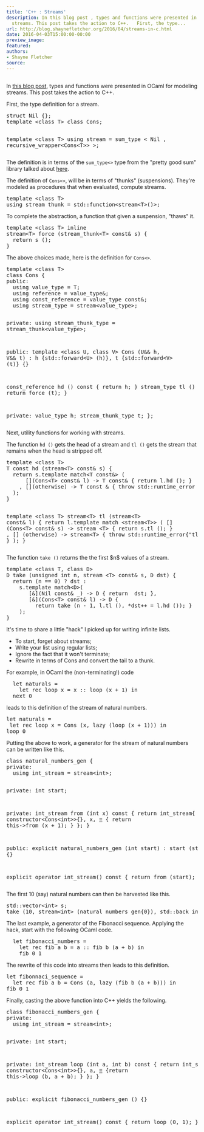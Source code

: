 ```yaml
---
title: 'C++ : Streams'
description: In this blog post , types and functions were presented in OCaml for modeling
  streams. This post takes the action to C++.   First, the type...
url: http://blog.shaynefletcher.org/2016/04/streams-in-c.html
date: 2016-04-03T15:00:00-00:00
preview_image:
featured:
authors:
- Shayne Fletcher
source:
---
```


<h2></h2>
<p>
In <a href="http://blog.shaynefletcher.org/2016/04/rotate.html">this blog post</a>, types and functions were presented in OCaml for modeling streams. This post takes the action to C++.
</p>
<p>
First, the type definition for a stream.
</p><pre class="prettyprint c++">
struct Nil {};
template &lt;class T&gt; class Cons;

template &lt;class T&gt;
using stream = sum_type &lt;
    Nil
  , recursive_wrapper&lt;Cons&lt;T&gt;&gt;
&gt;;
</pre>
The definition is in terms of the <code>sum_type&lt;&gt;</code> type from the &quot;pretty good sum&quot; library talked about <a href="http://blog.shaynefletcher.org/2015/11/c-sums-with-constructors.html">here</a>.

<p>The definition of <code>Cons&lt;&gt;</code>, will be in terms of &quot;thunks&quot; (suspensions). They're modeled as procedures that when evaluated, compute streams.
</p><pre class="prettyprint c++">
template &lt;class T&gt;
using stream_thunk = std::function&lt;stream&lt;T&gt;()&gt;;
</pre>
To complete the abstraction, a function that given a suspension, &quot;thaws&quot; it.
<pre class="prettyprint c++">
template &lt;class T&gt; inline 
stream&lt;T&gt; force (stream_thunk&lt;T&gt; const&amp; s) { 
  return s (); 
}
</pre>
<p>
The above choices made, here is the definition for <code>Cons&lt;&gt;</code>.
</p><pre class="prettyprint c++">
template &lt;class T&gt;
class Cons {
public:
  using value_type = T;
  using reference = value_type&amp;;
  using const_reference = value_type const&amp;;
  using stream_type = stream&lt;value_type&gt;;

private:
  using stream_thunk_type = stream_thunk&lt;value_type&gt;;

public:
  template &lt;class U, class V&gt;
  Cons (U&amp;&amp; h, V&amp;&amp; t) : 
    h {std::forward&lt;U&gt; (h)}, t {std::forward&lt;V&gt; (t)}
  {}

  const_reference hd () const { return h; }
  stream_type tl () const { return force (t); }

private:
  value_type h;
  stream_thunk_type t;
};
</pre>

<p>
Next, utility functions for working with streams.
</p>
<p>
The function <code>hd ()</code> gets the head of a stream and <code>tl ()</code> gets the stream that remains when the head is stripped off.
</p><pre class="prettyprint c++">
template &lt;class T&gt;
T const hd (stream&lt;T&gt; const&amp; s) {
  return s.template match&lt;T const&amp;&gt; (
      [](Cons&lt;T&gt; const&amp; l) -&gt; T const&amp; { return l.hd (); }
    , [](otherwise) -&gt; T const &amp; { throw std::runtime_error { &quot;hd&quot; }; }
  );
}

template &lt;class T&gt;
stream&lt;T&gt; tl (stream&lt;T&gt; const&amp; l) {
  return l.template match &lt;stream&lt;T&gt;&gt; (
    [] (Cons&lt;T&gt; const&amp; s) -&gt; stream &lt;T&gt; { return s.tl (); }
  , [] (otherwise) -&gt; stream&lt;T&gt; { throw std::runtime_error{&quot;tl&quot;}; }
  );
}
</pre>
 
<p>
The function <code>take ()</code> returns the the first $n$ values of a stream.
</p><pre class="prettyprint c++">
template &lt;class T, class D&gt;
D take (unsigned int n, stream &lt;T&gt; const&amp; s, D dst) {
  return (n == 0) ? dst :
    s.template match&lt;D&gt;(
       [&amp;](Nil const&amp; _) -&gt; D { return  dst; },
       [&amp;](Cons&lt;T&gt; const&amp; l) -&gt; D { 
         return take (n - 1, l.tl (), *dst++ = l.hd ()); }
    );
}
</pre>
<p>
It's time to share a little &quot;hack&quot; I picked up for writing infinite lists.
</p><ul>
<li>To start, forget about streams;</li>
<li>Write your list using regular lists;</li>
<li>Ignore the fact that it won't terminate;</li>
<li>Rewrite in terms of Cons and convert the tail to a thunk.</li>
</ul>

<p>
For example, in OCaml the (non-terminating!) code
</p><pre>
  let naturals = 
    let rec loop x = x :: loop (x + 1) in
  next 0
</pre>
leads to this definition of the stream of natural numbers.
<pre class="prettyprint ml">
let naturals =
 let rec loop x = Cons (x, lazy (loop (x + 1))) in
loop 0
</pre>

<p>
Putting the above to work, a generator for the stream of natural numbers can be written like this.
</p><pre class="prettyprint c++">
class natural_numbers_gen {
private:
  using int_stream = stream&lt;int&gt;;
    
private:
  int start;

private:
  int_stream from (int x) const {
    return int_stream{
      constructor&lt;Cons&lt;int&gt;&gt;{}, x, [=]() { return this-&gt;from (x + 1); }
    };
  }
  
public:
  explicit natural_numbers_gen (int start) : start (start) 
  {}

  explicit operator int_stream() const { return from (start); }
};
</pre>
The first $10$ (say) natural numbers can then be harvested like this.
<pre class="prettyprint c++">
std::vector&lt;int&gt; s;
take (10, stream&lt;int&gt; (natural_numbers_gen{0}), std::back_inserter (s));
</pre>

<p>
The last example, a generator of the Fibonacci sequence. Applying the hack, start with the following OCaml code.
</p><pre>
  let fibonacci_numbers = 
    let rec fib a b = a :: fib b (a + b) in
    fib 0 1
</pre>
The rewrite of this code into streams then leads to this definition.
<pre class="prettyprint ml">
let fibonnaci_sequence = 
  let rec fib a b = Cons (a, lazy (fib b (a + b))) in
fib 0 1
</pre>
Finally, casting the above function into C++ yields the following.
<pre class="prettyprint c++">
class fibonacci_numbers_gen {
private:
  using int_stream = stream&lt;int&gt;;
    
private:
  int start;

private:
  int_stream loop (int a, int b) const {
    return int_stream{
      constructor&lt;Cons&lt;int&gt;&gt;{}, a, [=]() {return this-&gt;loop (b, a + b); }
    };
  }
    
public:
  explicit fibonacci_numbers_gen () 
  {}

  explicit operator int_stream() const { return loop (0, 1); }
  };
</pre>


